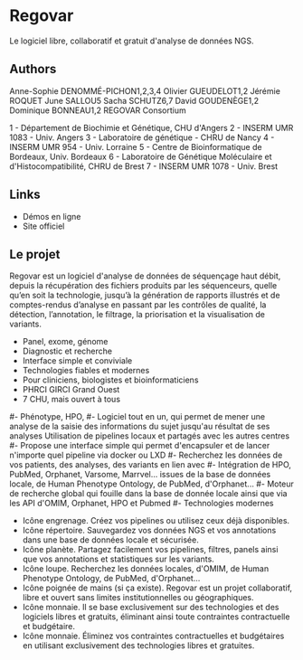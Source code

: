 

# Regovar

Le logiciel libre, collaboratif et gratuit d'analyse de données NGS.


## Authors
Anne-Sophie DENOMMÉ-PICHON1,2,3,4
Olivier GUEUDELOT1,2
Jérémie ROQUET
June SALLOU5
Sacha SCHUTZ6,7
David GOUDENÈGE1,2
Dominique BONNEAU1,2
REGOVAR Consortium


1 - Département de Biochimie et Génétique, CHU d'Angers 
2 - INSERM UMR 1083 - Univ. Angers
3 - Laboratoire de génétique - CHRU de Nancy
4 - INSERM UMR 954 - Univ. Lorraine
5 - Centre de Bioinformatique de Bordeaux, Univ. Bordeaux
6 - Laboratoire de Génétique Moléculaire et d'Histocompatibilité, CHRU de Brest
7 - INSERM UMR 1078 - Univ. Brest



## Links
- Démos en ligne
- Site officiel


## Le projet
Regovar est un logiciel d'analyse de données de séquençage haut débit, depuis la récupération des fichiers produits par les séquenceurs, quelle qu’en soit la technologie, jusqu’à la génération de rapports illustrés et de comptes-rendus d’analyse en passant par les contrôles de qualité, la détection, l’annotation, le filtrage, la priorisation et la visualisation de variants.

- Panel, exome, génome
- Diagnostic et recherche
- Interface simple et conviviale
- Technologies fiables et modernes
- Pour cliniciens, biologistes et bioinformaticiens
- PHRCI GIRCI Grand Ouest
- 7 CHU, mais ouvert à tous


#- Phénotype, HPO, 
#- Logiciel tout en un, qui permet de mener une analyse de la saisie des informations du sujet jusqu'au résultat de ses analyses
Utilisation de pipelines locaux et partagés avec les autres centres
#- Propose une interface simple qui permet d'encapsuler et de lancer n'importe quel pipeline via docker ou LXD
#- Recherchez les données de vos patients, des analyses, des variants en lien avec 
#- Intégration de HPO, PubMed, Orphanet, Varsome, Marrvel...
issues de la base de données locale, de Human Phenotype Ontology, de PubMed, d'Orphanet...
#- Moteur de recherche global qui fouille dans la base de donnée locale ainsi que via les API d'OMIM, Orphanet, HPO et Pubmed
#- Technologies modernes


- Icône engrenage. Créez vos pipelines ou utilisez ceux déjà disponibles.
- Icône répertoire. Sauvegardez vos données NGS et vos annotations dans une base de données locale et sécurisée. 
- Icône planète. Partagez facilement vos pipelines, filtres, panels ainsi que vos annotations et statistiques sur les variants.
- Icône loupe. Recherchez les données locales, d'OMIM, de Human Phenotype Ontology, de PubMed, d'Orphanet...
- Icône poignée de mains (si ça existe). Regovar est un projet collaboratif, libre et ouvert sans limites institutionnelles ou géographiques.
- Icône monnaie. Il se base exclusivement sur des technologies et des logiciels libres et gratuits, éliminant ainsi toute contraintes contractuelle et budgétaire.
- Icône monnaie. Éliminez vos contraintes contractuelles et budgétaires en utilisant exclusivement des technologies libres et gratuites.
